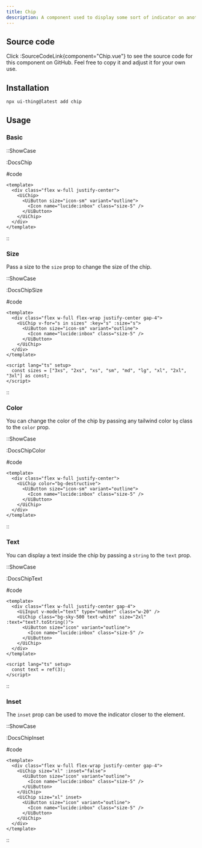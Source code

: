 ```yaml
---
title: Chip
description: A component used to display some sort of indicator on another component.
---
```


## Source code

Click :SourceCodeLink{component="Chip.vue"} to see the source code for this component on GitHub. Feel free to copy it and adjust it for your own use.

## Installation

```bash
npx ui-thing@latest add chip
```

## Usage

### Basic

::ShowCase

:DocsChip

#code

<!-- automd:file src="../../app/components/content/Docs/Chip/DocsChip.vue" code lang="vue" -->

```vue [DocsChip.vue]
<template>
  <div class="flex w-full justify-center">
    <UiChip>
      <UiButton size="icon-sm" variant="outline">
        <Icon name="lucide:inbox" class="size-5" />
      </UiButton>
    </UiChip>
  </div>
</template>
```

<!-- /automd -->

::

### Size

Pass a size to the `size` prop to change the size of the chip.

::ShowCase

:DocsChipSize

#code

<!-- automd:file src="../../app/components/content/Docs/Chip/DocsChipSize.vue" code lang="vue" -->

```vue [DocsChipSize.vue]
<template>
  <div class="flex w-full flex-wrap justify-center gap-4">
    <UiChip v-for="s in sizes" :key="s" :size="s">
      <UiButton size="icon-sm" variant="outline">
        <Icon name="lucide:inbox" class="size-5" />
      </UiButton>
    </UiChip>
  </div>
</template>

<script lang="ts" setup>
  const sizes = ["3xs", "2xs", "xs", "sm", "md", "lg", "xl", "2xl", "3xl"] as const;
</script>
```

<!-- /automd -->

::

### Color

You can change the color of the chip by passing any tailwind color `bg` class to the `color` prop.

::ShowCase

:DocsChipColor

#code

<!-- automd:file src="../../app/components/content/Docs/Chip/DocsChipColor.vue" code lang="vue" -->

```vue [DocsChipColor.vue]
<template>
  <div class="flex w-full justify-center">
    <UiChip color="bg-destructive">
      <UiButton size="icon-sm" variant="outline">
        <Icon name="lucide:inbox" class="size-5" />
      </UiButton>
    </UiChip>
  </div>
</template>
```

<!-- /automd -->

::

### Text

You can display a text inside the chip by passing a `string` to the `text` prop.

::ShowCase

:DocsChipText

#code

<!-- automd:file src="../../app/components/content/Docs/Chip/DocsChipText.vue" code lang="vue" -->

```vue [DocsChipText.vue]
<template>
  <div class="flex w-full justify-center gap-4">
    <UiInput v-model="text" type="number" class="w-20" />
    <UiChip class="bg-sky-500 text-white" size="2xl" :text="text?.toString()">
      <UiButton size="icon" variant="outline">
        <Icon name="lucide:inbox" class="size-5" />
      </UiButton>
    </UiChip>
  </div>
</template>

<script lang="ts" setup>
  const text = ref(3);
</script>
```

<!-- /automd -->

::

### Inset

The `inset` prop can be used to move the indicator closer to the element.

::ShowCase

:DocsChipInset

#code

<!-- automd:file src="../../app/components/content/Docs/Chip/DocsChipInset.vue" code lang="vue" -->

```vue [DocsChipInset.vue]
<template>
  <div class="flex w-full flex-wrap justify-center gap-4">
    <UiChip size="xl" :inset="false">
      <UiButton size="icon" variant="outline">
        <Icon name="lucide:inbox" class="size-5" />
      </UiButton>
    </UiChip>
    <UiChip size="xl" inset>
      <UiButton size="icon" variant="outline">
        <Icon name="lucide:inbox" class="size-5" />
      </UiButton>
    </UiChip>
  </div>
</template>
```

<!-- /automd -->

::
